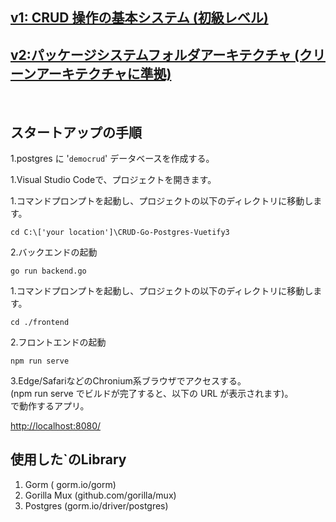 ## [v1: CRUD 操作の基本システム (初級レベル)](/tree/v1)

## [v2:パッケージシステムフォルダアーキテクチャ (クリーンアーキテクチャに準拠)](/tree/v2) 

<br>

## スタートアップの手順

1.postgres に '```democrud```' データベースを作成する。

1.Visual Studio Codeで、プロジェクトを開きます。 


1.コマンドプロンプトを起動し、プロジェクトの以下のディレクトリに移動します。  

   ```
   cd C:\['your location']\CRUD-Go-Postgres-Vuetify3

   ```

2.バックエンドの起動  

   ```
   go run backend.go
   ```

1.コマンドプロンプトを起動し、プロジェクトの以下のディレクトリに移動します。  

   ```
   cd ./frontend
   ```

2.フロントエンドの起動  

   ```
   npm run serve
   ```

3.Edge/SafariなどのChronium系ブラウザでアクセスする。    
   (npm run serve でビルドが完了すると、以下の URL が表示されます)。  
   で動作するアプリ。
   
   [http://localhost:8080/](http//localhost:8080/)  

## 使用した`のLibrary

1. Gorm ( gorm.io/gorm)
2. Gorilla Mux (github.com/gorilla/mux)
3.  Postgres (gorm.io/driver/postgres)
